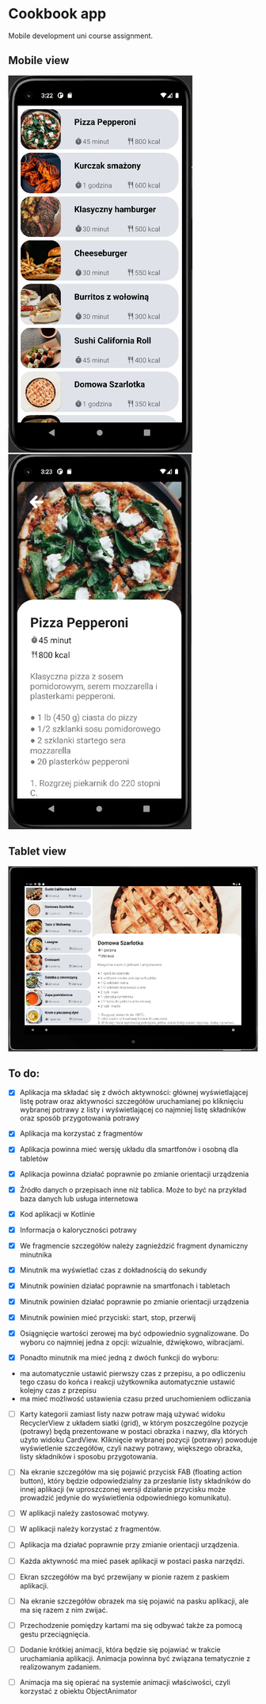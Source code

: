 # Cookbook app
Mobile development uni course assignment.

## Mobile view
![phone list](./sprawozdanie/imgs/phone_list.png)![phone recipe detail](./sprawozdanie/imgs/phone_recipe_detail.png)

## Tablet view
![tablet recipe](./sprawozdanie/imgs/tablet_recipe_horizontal.png)

## To do:
- [x] Aplikacja ma składać się z dwóch aktywności: głównej wyświetlającej listę potraw oraz aktywności szczegółów uruchamianej po kliknięciu wybranej potrawy z listy i wyświetlającej co najmniej listę składników oraz sposób przygotowania potrawy

- [x] Aplikacja ma korzystać z fragmentów

- [x] Aplikacja powinna mieć wersję układu dla smartfonów i osobną dla tabletów

- [x] Aplikacja powinna działać poprawnie po zmianie orientacji urządzenia

- [x] Źródło danych o przepisach inne niż tablica. Może to być na przykład baza danych lub usługa internetowa

- [x] Kod aplikacji w Kotlinie

- [x] Informacja o kaloryczności potrawy

- [x] We fragmencie szczegółów należy zagnieździć fragment dynamiczny minutnika

- [x] Minutnik ma wyświetlać czas z dokładnością do sekundy

- [x] Minutnik powinien działać poprawnie na smartfonach i tabletach

- [x] Minutnik powinien działać poprawnie po zmianie orientacji urządzenia

- [x] Minutnik powinien mieć przyciski: start, stop, przerwij

- [x] Osiągnięcie wartości zerowej ma być odpowiednio sygnalizowane. Do wyboru co najmniej jedna z opcji: wizualnie, dźwiękowo, wibracjami.

- [x] Ponadto minutnik ma mieć jedną z dwóch funkcji do wyboru:
- ma automatycznie ustawić pierwszy czas z przepisu, a po odliczeniu tego czasu do końca i reakcji użytkownika automatycznie ustawić kolejny czas z przepisu
- ma mieć możliwość ustawienia czasu przed uruchomieniem odliczania

- [ ] Karty kategorii zamiast listy nazw potraw mają używać widoku RecyclerView z układem siatki (grid), w którym poszczególne pozycje (potrawy) będą prezentowane w postaci obrazka i nazwy, dla których użyto widoku CardView. Kliknięcie wybranej pozycji (potrawy) powoduje wyświetlenie szczegółów, czyli nazwy potrawy, większego obrazka, listy składników i sposobu przygotowania.

- [ ] Na ekranie szczegółów ma się pojawić przycisk FAB (floating action button), który będzie odpowiedzialny za przesłanie listy składników do innej aplikacji (w uproszczonej wersji działanie przycisku może prowadzić jedynie do wyświetlenia odpowiedniego komunikatu).

- [ ] W aplikacji należy zastosować motywy.

- [ ] W aplikacji należy korzystać z fragmentów.

- [ ] Aplikacja ma działać poprawnie przy zmianie orientacji urządzenia.

- [ ] Każda aktywność ma mieć pasek aplikacji w postaci paska narzędzi.

- [ ] Ekran szczegółów ma być przewijany w pionie razem z paskiem aplikacji.

- [ ] Na ekranie szczegółów obrazek ma się pojawić na pasku aplikacji, ale ma się razem z nim zwijać.

- [ ] Przechodzenie pomiędzy kartami ma się odbywać także za pomocą gestu przeciągnięcia.

- [ ] Dodanie krótkiej animacji, która będzie się pojawiać w trakcie uruchamiania aplikacji. Animacja powinna być związana tematycznie z realizowanym zadaniem.

- [ ] Animacja ma się opierać na systemie animacji właściwości, czyli korzystać z obiektu ObjectAnimator

